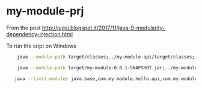 # my-module-prj

From the post http://jugsi.blogspot.it/2017/11/java-9-modularity-dependency-injection.html

To run the sript on Windows

```bash
    java --module-path target/classes;../my-module-api/target/classes;../my-module-it/target/classes  --module com.my.module.hello.test/com.my.module.hello.MyHello

    java --module-path target/my-module-0.0.1-SNAPSHOT.jar;../my-module-api/target/my-module-api-0.0.1-SNAPSHOT.jar;../my-module-it//target/my-module-it-0.0.1-SNAPSHOT.jar --module com.my.module.hello.test/com.my.module.hello.MyHello

   java --limit-modules java.base,com.my.module.hello.api,com.my.module.hello.it --module-path target/my-module-0.0.1-SNAPSHOT.jar;../my-module-api/target/my-module-api-0.0.1-SNAPSHOT.jar;../my-module-it//target/my-module-it-0.0.1-SNAPSHOT.jar --module com.my.module.hello.test/com.my.module.hello.MyHello
```

